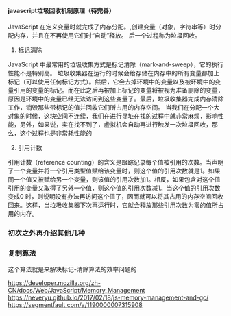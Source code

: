 #### javascript垃圾回收机制原理（待完善）

JavaScript 在定义变量时就完成了内存分配。,创建变量（对象，字符串等）时分配内存，并且在不再使用它们时“自动”释放。 后一个过程称为垃圾回收。

1. 标记清除

JavaScript 中最常用的垃圾收集方式是标记清除（mark-and-sweep），它的执行性能不是特别高。
垃圾收集器在运行的时候会给存储在内存中的所有变量都加上标记（可以使用任何标记方式）。然后，它会去掉环境中的变量以及被环境中的变量引用的变量的标记。而在此之后再被加上标记的变量将被视为准备删除的变量，原因是环境中的变量已经无法访问到这些变量了。最后，垃圾收集器完成内存清除工作，销毁那些带标记的值并回收它们所占用的内存空间。
当我们在分配一个大对象的时候，这块空间不连续，我们在进行寻址在找的过程中就非常麻烦，影响性能，另外，如果说，实在找不到了，虚拟机会自动再进行触发一次垃圾回收，那么，这个过程也是非常耗性能的

2. 引用计数

引用计数（reference counting）的含义是跟踪记录每个值被引用的次数。当声明了一个变量并将一个引用类型值赋给该变量时，则这个值的引用次数就是1。如果同一个值又被赋给另一个变量，则该值的引用次数加1。相反，如果包含对这个值引用的变量又取得了另外一个值，则这个值的引用次数减1。当这个值的引用次数变成0 时，则说明没有办法再访问这个值了，因而就可以将其占用的内存空间回收回来。这样，当垃圾收集器下次再运行时，它就会释放那些引用次数为零的值所占用的内存。


### 初次之外再介绍其他几种

### 复制算法
这个算法就是来解决标记-清除算法的效率问题的

https://developer.mozilla.org/zh-CN/docs/Web/JavaScript/Memory_Management
https://neveryu.github.io/2017/02/18/js-memory-management-and-gc/
https://segmentfault.com/a/1190000007315908